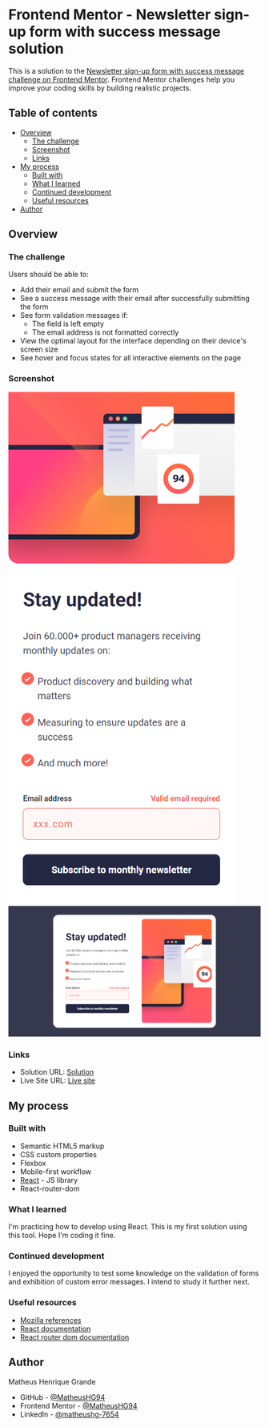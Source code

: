 # Frontend Mentor - Newsletter sign-up form with success message solution

This is a solution to the [Newsletter sign-up form with success message challenge on Frontend Mentor](https://www.frontendmentor.io/challenges/newsletter-signup-form-with-success-message-3FC1AZbNrv). Frontend Mentor challenges help you improve your coding skills by building realistic projects. 

## Table of contents

- [Overview](#overview)
  - [The challenge](#the-challenge)
  - [Screenshot](#screenshot)
  - [Links](#links)
- [My process](#my-process)
  - [Built with](#built-with)
  - [What I learned](#what-i-learned)
  - [Continued development](#continued-development)
  - [Useful resources](#useful-resources)
- [Author](#author)

## Overview

### The challenge

Users should be able to:

- Add their email and submit the form
- See a success message with their email after successfully submitting the form
- See form validation messages if:
  - The field is left empty
  - The email address is not formatted correctly
- View the optimal layout for the interface depending on their device's screen size
- See hover and focus states for all interactive elements on the page

### Screenshot

![](./solutions/mobile-solution.png)
![](./solutions/desktop-solution.png)

### Links

- Solution URL: [Solution](https://github.com/MatheusHG94/newsletter-sign-up)
- Live Site URL: [Live site](https://newsletter-sign-up-seven.vercel.app/)

## My process

### Built with

- Semantic HTML5 markup
- CSS custom properties
- Flexbox
- Mobile-first workflow
- [React](https://reactjs.org/) - JS library
- React-router-dom

### What I learned

I'm practicing how to develop using React. This is my first solution using this tool. Hope I'm coding it fine.

### Continued development

I enjoyed the opportunity to test some knowledge on the validation of forms and exhibition of custom error messages. I intend to study it further next.

### Useful resources

- [Mozilla references](https://developer.mozilla.org/pt-BR/docs/Web)
- [React documentation](https://react.dev/reference/react)
- [React router dom documentation](https://reactrouter.com/en/main)

## Author

Matheus Henrique Grande

- GitHub - [@MatheusHG94](https://github.com/MatheusHG94)
- Frontend Mentor - [@MatheusHG94](https://www.frontendmentor.io/profile/MatheusHG94)
- LinkedIn - [@matheushg-7654](https://www.linkedin.com/in/matheushg-7654/)
